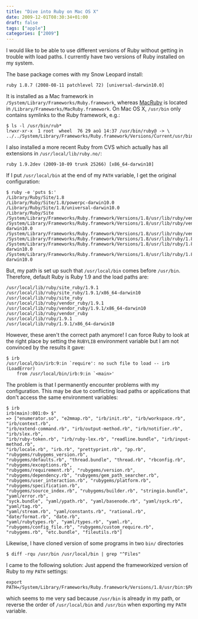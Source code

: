 ```yaml
---
title: "Dive into Ruby on Mac OS X"
date: 2009-12-01T08:30:34+01:00
draft: false
tags: ["apple"]
categories: ["2009"]
---
```


I would like to be able to use different versions of Ruby without getting in trouble with load paths. I currently have two versions of Ruby installed on my system.

The base package comes with my Snow Leopard install:

```
ruby 1.8.7 (2008-08-11 patchlevel 72) [universal-darwin10.0]
```

It is installed as a Mac framework in `/System/Library/Frameworks/Ruby.framework`, whereas [MacRuby][MacRuby] is located in `/Library/Frameworks/MacRuby.framework`. On Mac OS X, `/usr/bin` only contains symlinks to the Ruby framework, e.g.:

```
$ ls -l /usr/bin/rub*
lrwxr-xr-x  1 root  wheel  76 29 aoû 14:37 /usr/bin/ruby@ -> \
../../System/Library/Frameworks/Ruby.framework/Versions/Current/usr/bin/ruby
```

I also installed a more recent Ruby from CVS which actually has all extensions in `/usr/local/lib/ruby.no/`:

```
ruby 1.9.2dev (2009-10-09 trunk 25266) [x86_64-darwin10]
```

If I put `/usr/local/bin` at the end of my `PATH` variable, I get the original configuration:

```
$ ruby -e 'puts $:'
/Library/Ruby/Site/1.8
/Library/Ruby/Site/1.8/powerpc-darwin10.0
/Library/Ruby/Site/1.8/universal-darwin10.0
/Library/Ruby/Site
/System/Library/Frameworks/Ruby.framework/Versions/1.8/usr/lib/ruby/vendor_ruby/1.8
/System/Library/Frameworks/Ruby.framework/Versions/1.8/usr/lib/ruby/vendor_ruby/1.8/universal-darwin10.0
/System/Library/Frameworks/Ruby.framework/Versions/1.8/usr/lib/ruby/vendor_ruby
/System/Library/Frameworks/Ruby.framework/Versions/1.8/usr/lib/ruby/1.8
/System/Library/Frameworks/Ruby.framework/Versions/1.8/usr/lib/ruby/1.8/powerpc-darwin10.0
/System/Library/Frameworks/Ruby.framework/Versions/1.8/usr/lib/ruby/1.8/universal-darwin10.0
```

But, my path is set up such that `/usr/local/bin` comes before `/usr/bin`. Therefore, default Ruby is Ruby 1.9 and the load paths are:

```
/usr/local/lib/ruby/site_ruby/1.9.1
/usr/local/lib/ruby/site_ruby/1.9.1/x86_64-darwin10
/usr/local/lib/ruby/site_ruby
/usr/local/lib/ruby/vendor_ruby/1.9.1
/usr/local/lib/ruby/vendor_ruby/1.9.1/x86_64-darwin10
/usr/local/lib/ruby/vendor_ruby
/usr/local/lib/ruby/1.9.1
/usr/local/lib/ruby/1.9.1/x86_64-darwin10
```

However, these aren't the correct path anymore! I can force Ruby to look at the right place by setting the `RUBYLIB` environment variable but I am not convinced by the results it gave:

```
$ irb
/usr/local/bin/irb:9:in `require': no such file to load -- irb (LoadError)
	from /usr/local/bin/irb:9:in `<main>'
```

The problem is that I permanently encounter problems with my configuration. This may be due to conflicting load paths or applications that don't access the same environment variables:

```
$ irb
irb(main):001:0> $"
=> ["enumerator.so", "e2mmap.rb", "irb/init.rb", "irb/workspace.rb", "irb/context.rb",
"irb/extend-command.rb", "irb/output-method.rb", "irb/notifier.rb", "irb/slex.rb",
"irb/ruby-token.rb", "irb/ruby-lex.rb", "readline.bundle", "irb/input-method.rb",
"irb/locale.rb", "irb.rb", "prettyprint.rb", "pp.rb", "rubygems/rubygems_version.rb",
"rubygems/defaults.rb", "thread.bundle", "thread.rb", "rbconfig.rb", "rubygems/exceptions.rb",
"rubygems/requirement.rb", "rubygems/version.rb", "rubygems/dependency.rb", "rubygems/gem_path_searcher.rb",
"rubygems/user_interaction.rb", "rubygems/platform.rb", "rubygems/specification.rb",
"rubygems/source_index.rb", "rubygems/builder.rb", "stringio.bundle", "yaml/error.rb",
"syck.bundle", "yaml/ypath.rb", "yaml/basenode.rb", "yaml/syck.rb", "yaml/tag.rb",
"yaml/stream.rb", "yaml/constants.rb", "rational.rb", "date/format.rb", "date.rb",
"yaml/rubytypes.rb", "yaml/types.rb", "yaml.rb", "rubygems/config_file.rb", "rubygems/custom_require.rb",
"rubygems.rb", "etc.bundle", "fileutils.rb"]
```

Likewise, I have cloned version of some programs in two `bin/` directories

```
$ diff -rqu /usr/bin /usr/local/bin | grep "^Files"
```

I came to the following solution: Just append the frameworkized version of Ruby to my `PATH` settings:

```
export PATH=/System/Library/Frameworks/Ruby.framework/Versions/1.8/usr/bin:$PATH
```

which seems to me very sad because `/usr/bin` is already in my path, or reverse the order of `/usr/local/bin` and `/usr/bin` when exporting my `PATH` variable.

[MacRuby]: http://www.macruby.org/
